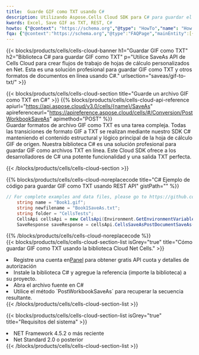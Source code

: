 ```yaml
---
title:  Guarde GIF como TXT usando C#
description: Utilizando Aspose.Cells Cloud SDK para C# para guardar el archivo en formato GIF como archivo en formato TXT.
kwords: Excel, Save GIF as TXT, REST, C#
howto: {"@context": "https://schema.org","@type": "HowTo","name": "How to save GIF as TXT using the Cells Cloud Net library.","description": "How to save GIF as TXT using the Cells Cloud Net library.","image": {"@type": "ImageObject"},"url": "/net/saveas/gif-to-txt/","step": [{ "@type": "HowToStep","name": "How to save GIF as TXT using the Cells Cloud Net library. step 1", "image": {"@type": "ImageObject",},"url": "/net/saveas/gif-to-txt/","text": "Register an account at <a href='https://dashboard.aspose.cloud/'>Dashboard</a> to get free API quota & authorization details",},{ "@type": "HowToStep","name": "How to save GIF as TXT using the Cells Cloud Net library. step 1", "image": {"@type": "ImageObject",},"url": "/net/saveas/gif-to-txt/","text": "Install C# library and add the reference (import the library) to your project.",},{ "@type": "HowToStep","name": "How to save GIF as TXT using the Cells Cloud Net library. step 1", "image": {"@type": "ImageObject",},"url": "/net/saveas/gif-to-txt/","text": "Open the source file in C#",},{ "@type": "HowToStep","name": "How to save GIF as TXT using the Cells Cloud Net library. step 1", "image": {"@type": "ImageObject",},"url": "/net/saveas/gif-to-txt/","text": "Use the `PostWorkbookSaveAs` method to retrieve the resulting stream.",}, ],"supply": {"@type": "HowToSupply","name": "document"},"tool": [{"@type": "HowToTool","name": "Visual Studio, Visual Studio Code, Rider"},{"@type": "HowToTool","name": "Aspose Cells"}],"totalTime": "PT6M"}
fqa: {"@context":"https://schema.org","@type":"FAQPage","mainEntity":[{"@type":"Question","name":"Why save file as other formats file in C# using REST API?","acceptedAnswer":{"@type":"Answer","text":"Documents are encoded in many ways, and some files may be incompatible with the software you use. To open and read such files, just save them as appropriate file formats.<br/><ol><li>Install .NET SDK and add the reference (import the library) to your project.</li><li>Open the source file in C# using REST API.</li><li>Call the PostWorkbookSaveAsRequest() method, passing an output filename with required extension.</li><li>Get the result of save as a separate file.</li></ol>"}},{"@type":"Question","name":"What file formats can I save as with your C# library?","acceptedAnswer":{"@type":"Answer","text":"We support a variety of file formats for conversion using .NET library, including XLSX, Excel, xls , PDF, CSV, HTML, Markdown, XML, PNG, JPG, TIFF, Json, TXT and many more."}},{"@type":"Question","name":"What is the maximum allowed file size for conversion using this .NET library?","acceptedAnswer":{"@type":"Answer","text":"There are no file size limits for format conversions using .NET library."}}]}
---
```

{{< blocks/products/cells/cells-cloud-banner h1="Guardar GIF como TXT" h2="Biblioteca C# para guardar GIF como TXT" p="Utilice SaveAs API de Cells Cloud para crear flujos de trabajo de hojas de cálculo personalizados en Net. Esta es una solución profesional para guardar GIF como TXT y otros formatos de documentos en línea usando C#." urlsection="saveas/gif-to-txt/" >}}

{{< blocks/products/cells/cells-cloud-section title="Guarde un archivo GIF como TXT en C#" >}}
{{% blocks/products/cells/cells-cloud-api-reference apiurl="https://api.aspose.cloud/v3.0/cells/{name}/SaveAs" apireferenceurl="https://apireference.aspose.cloud/cells/#/Conversion/PostWorkbookSaveAs" apimethod="POST" %}}
<br/>
Guardar formatos de archivo GIF como TXT es una tarea compleja. Todas las transiciones de formato GIF a TXT se realizan mediante nuestro SDK C# manteniendo el contenido estructural y lógico principal de la hoja de cálculo GIF de origen. Nuestra biblioteca C# es una solución profesional para guardar GIF como archivos TXT en línea. Este Cloud SDK ofrece a los desarrolladores de C# una potente funcionalidad y una salida TXT perfecta.

{{< /blocks/products/cells/cells-cloud-section >}}

{{% blocks/products/cells/cells-cloud-noreplacecode title="C# Ejemplo de código para guardar GIF como TXT usando REST API" gistPath="" %}}
  
```cs
// For complete examples and data files, please go to https://github.com/aspose-cells-cloud/aspose-cells-cloud-dotnet/
    string name = "Book1.gif";
    string newfilename = "Book1SaveAs.txt";
    string folder = "CellsTests";
    CellsApi cellsApi = new CellsApi(Environment.GetEnvironmentVariable("ProductClientId"), Environment.GetEnvironmentVariable("ProductClientSecret"));
    SaveResponse saveResponse = cellsApi.CellsSaveAsPostDocumentSaveAs(name, null, newfilename, null,null,folder);
```
  
{{% /blocks/products/cells/cells-cloud-noreplacecode %}}
<br/>
{{< blocks/products/cells/cells-cloud-section-list isGrey="true" title="Cómo guardar GIF como TXT usando la biblioteca Cloud Net Cells." >}}
<li> Registre una cuenta en<a href="https://dashboard.aspose.cloud/">Panel</a> para obtener gratis API cuota y detalles de autorización</li>
<li>Instale la biblioteca C# y agregue la referencia (importe la biblioteca) a su proyecto.</li>
<li>Abra el archivo fuente en C#</li>
<li>Utilice el método `PostWorkbookSaveAs` para recuperar la secuencia resultante.</li>
{{< /blocks/products/cells/cells-cloud-section-list >}}

{{< blocks/products/cells/cells-cloud-section-list isGrey="true" title="Requisitos del sistema" >}}
<li>NET Framework 4.5.2 o más reciente</li>
<li>Net Standard 2.0 o posterior</li>
{{< /blocks/products/cells/cells-cloud-section-list >}}
